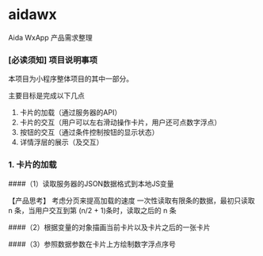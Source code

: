 # aidawx
Aida WxApp 产品需求整理

### [必读须知] 项目说明事项

本项目为小程序整体项目的其中一部分。

主要目标是完成以下几点
1. 卡片的加载（通过服务器的API）
2. 卡片的交互（用户可以左右滑动操作卡片，用户还可点数字浮点）
3. 按钮的交互（通过条件控制按钮的显示状态）
4. 详情浮层的展示（及交互）

### 1. 卡片的加载

####（1）读取服务器的JSON数据格式到本地JS变量

【产品思考】
考虑分页来提高加载的速度
一次性读取有限条的数据，最初只读取 n 条，当用户交互到第 (n/2 + 1)条时，读取之后的 n 条

####（2）根据变量的对象描画当前卡片以及卡片之后的一张卡片

####（3）参照数据参数在卡片上方绘制数字浮点序号
